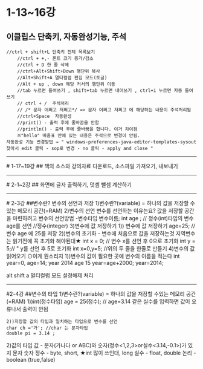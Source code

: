 # 1-13~16강
## 이클립스 단축키, 자동완성기능, 주석
>
    //ctrl + shift+L 단축키 전체 목록보기
		//ctrl + +,- 폰트 크기 증가/감소
		//ctrl + D 한 줄 삭제
		//ctrl+Alt+Shift+Down 행단위 복사			
		//Alt+Shift+A 멀티컬럼 편집 모드(토글) 
		//Alt + up , down 해당 커서의 행단위 이동
		//tab 누르면 들여쓰기 , shift+tab 누르면 내어쓰기 , ctrl+i 누르면 자동 들여쓰기
		// ctrl + /  주석처리		
		// /* 문자 어쩌고 저쩌고*/ => 문자 어쩌고 저쩌고 에 해당하는 내용이 주석처리됨 
		//ctrl+Space  자동완성
		//print() - 출력 후에 줄바꿈을 안함
		//println() - 출력 후에 줄바꿈을 합니다. 이거 차이점 
		※"hello" 따옴표 안에 있는 내용은 주석으로 변경이 안됨.
    자동완성 기능 변경방법 → " windows-preferences-java-editor-templates-sysout 찾아서 edit 클릭 - sop로 변경 - no 클릭 - apply and close "

<hr/>
# 1-17~19강
## 책의 소스와 강의자료 다운로드, 소스파일 가져오기, 내보내기

<hr/>
# 2-1~2강
## 화면에 글자 출력하기, 덧셈 뺄셈 계산하기

<hr/>
# 2-3강
##변수란? 변수의 선언과 저장
1)변수란?(variable) = 하나의 값을 저장할 수있는 메모리 공간(=RAM)
2)변수의 선언
변수를 선언하는 이유는요? 값을 저장할 공간을 마련하려고
변수의 선언방법	
-변수타입 	변수이름;
int age ; // 정수(int)타입의 변수 age를 선언 //정수(integer)
3)변수에 값 저장하기
	1)) 변수에 값 저장하기
	 	age=25; // 변수 age 에 25를 저장
 	2))변수의 초기화 - 변수에 처음으로 값을 저장하는것 지역변수는 읽기전에 꼭 초기화 해야된대★
 		int x = 0; // 변수 x를 선언 후 0으로 초기화
		int y = 5;// " y를 선언 후 5로 초기화
		int x=0,y=5; //위의 두 줄을 한줄로 만들기
4)변수의 값 읽어오기 ⊙이게 뭔소리지 
  1))변수의 값이 필요한 곳에 변수의 이름을 적는다
	  int year=0, age=14;		year 2014 age 15
	     year=age+2000;
	     year=2014;

alt shift a 멀티컬럼 모드 설정해제 처리 

<hr/>
#2-4강
##변수의 타입
1)변수란?(variable) = 하나의 값을 저장할 수있는 메모리 공간(=RAM)
	1))int(정수타입) age = 25(정수); // age=3.14 같은 실수를 입력하면 값이 오류나서 출력이 안됨

	2))저장할 값의 타입과 일치하는 타입으로 변수를 선언
	char ch ='가'; //char 는 문자타입
	double pi = 3.14 ; 
2)값의 타입
	값 - 문자(가나다 or ABC)와 숫자(정수<1,2,3>or실수<3.14,-0.1>)가 있지
	문자
	숫자
	정수 - byte, short, ★int 많이 쓰인대, long
	실수 - float, double
	논리 - boolean (true,false)
